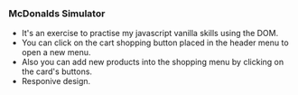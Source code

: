 ### McDonalds Simulator
- It's an exercise to practise my javascript vanilla skills using the DOM.
- You can click on the cart shopping button placed in the header menu to open a new menu.
- Also you can add new products into the shopping menu by clicking on the card's buttons.
- Responive design.
